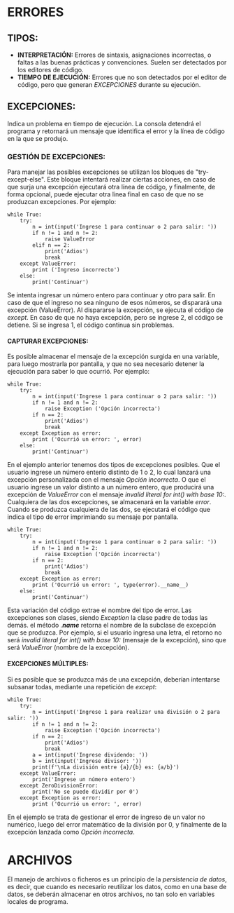 # ERRORES

## TIPOS:

* **INTERPRETACIÓN:** Errores de sintaxis, asignaciones incorrectas, o faltas a las buenas prácticas y convenciones. Suelen ser detectados por los editores de código.
* **TIEMPO DE EJECUCIÓN:** Errores que no son detectados por el editor de código, pero que generan *EXCEPCIONES* durante su ejecución.

## EXCEPCIONES:
Indica un problema en tiempo de ejecución. La consola detendrá el programa y retornará un mensaje que identifica el error y la línea de código en la que se produjo.

### GESTIÓN DE EXCEPCIONES:
Para manejar las posibles excepciones se utilizan los bloques de "try-except-else". Este bloque intentará realizar ciertas acciones, en caso de que surja una excepción ejecutará otra línea de código, y finalmente, de forma opcional, puede ejecutar otra linea final en caso de que no se produzcan excepciones. Por ejemplo:

    while True:
        try:
            n = int(input('Ingrese 1 para continuar o 2 para salir: '))
            if n != 1 and n != 2:
                raise ValueError
            elif n == 2:
                print('Adios')
                break
        except ValueError:
            print ('Ingreso incorrecto')
        else:
            print('Continuar')

Se intenta ingresar un número entero para continuar y otro para salir. En caso de que el ingreso no sea ninguno de esos números, se disparará una excepción (ValueError). Al dispararse la excepción, se ejecuta el código de *except*. En caso de que no haya excepción, pero se ingrese 2, el código se detiene. Si se ingresa 1, el código continua sin problemas.

#### CAPTURAR EXCEPCIONES:
Es posible almacenar el mensaje de la excepción surgida en una variable, para luego mostrarla por pantalla, y que no sea necesario detener la ejecución para saber lo que ocurrió. Por ejemplo:

    while True:
        try:
            n = int(input('Ingrese 1 para continuar o 2 para salir: '))
            if n != 1 and n != 2:
                raise Exception ('Opción incorrecta')
            if n == 2:
                print('Adios')
                break
        except Exception as error:
            print ('Ocurrió un error: ', error)
        else:
            print('Continuar') 

En el ejemplo anterior tenemos dos tipos de excepciones posibles. Que el usuario ingrese un número enterio distinto de 1 o 2, lo cual lanzará una excepción personalizada con el mensaje *Opción incorrecta*. O que el usuario ingrese un valor distinto a un número entero, que producirá una excepción de *ValueError* con el mensaje *invalid literal for int() with base 10:*. Cualquiera de las dos excepciones, se almacenará en la variable *error*. Cuando se produzca cualquiera de las dos, se ejecutará el código que indica el tipo de error imprimiando su mensaje por pantalla.

    while True:
        try:
            n = int(input('Ingrese 1 para continuar o 2 para salir: '))
            if n != 1 and n != 2:
                raise Exception ('Opción incorrecta')
            if n == 2:
                print('Adios')
                break
        except Exception as error:
            print ('Ocurrió un error: ', type(error).__name__)
        else:
            print('Continuar')

Esta variación del código extrae el nombre del tipo de error. Las excepciones son clases, siendo *Exception* la clase padre de todas las demás. el método *.__name__* retorna el nombre de la subclase de excepción que se produzca. Por ejemplo, si el usuario ingresa una letra, el retorno no será *invalid literal for int() with base 10:* (mensaje de la excepción), sino que será *ValueError* (nombre de la excepción).

#### EXCEPCIONES MÚLTIPLES:
Si es posible que se produzca más de una excepción, deberían intentarse subsanar todas, mediante una repetición de *except*:

    while True:
        try:
            n = int(input('Ingrese 1 para realizar una división o 2 para salir: '))
            if n != 1 and n != 2:
                raise Exception ('Opción incorrecta')
            if n == 2:
                print('Adios')
                break
            a = int(input('Ingrese dividendo: '))
            b = int(input('Ingrese divisor: '))
            print(f'\nLa división entre {a}/{b} es: {a/b}')
        except ValueError:
            print('Ingrese un número entero')
        except ZeroDivisionError:
            print('No se puede dividir por 0')        
        except Exception as error:
            print ('Ocurrió un error: ', error)

En el ejemplo se trata de gestionar el error de ingreso de un valor no numérico, luego del error matemático de la división por 0, y finalmente de la excepción lanzada como *Opción incorrecta*.

# ARCHIVOS

El manejo de archivos o ficheros es un principio de la *persistencia de datos*, es decir, que cuando es necesario reutilizar los datos, como en una base de datos, se deberán almacenar en otros archivos, no tan solo en variables locales de programa.